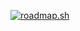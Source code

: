 [![roadmap.sh](https://api.roadmap.sh/v1-badge/tall/64afd6de5f038d81eeae9c79?variant=dark&roadmaps=cpp%2Ccyber-security%2Cbackend)](https://roadmap.sh)
